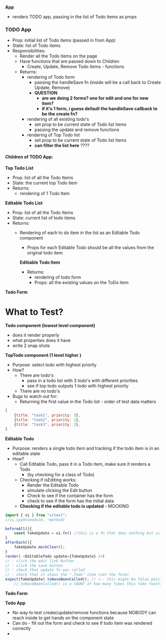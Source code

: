 
**App**
- renders TODO app, passing in the list of Todo items as props 

### **TODO App**
- Prop: initial list of Todo items  (passed in from App)
- State: list of Todo items 
- Responsibilities: 
	- Render all the Todo items on the page 
	- Have functions that are passed down to Children 
		- Create, Update, Remove Todo items -  functions 
	- Returns: 
		- rendering of Todo form 
			- passing the handleSave fn (inside will be a call back to Create Update, Remove)
			- **QUESTION**
				- **are we doing 2 forms? one for edit and one for new item?** 
				- **if it's 1 form, i guess default the handleSave callback to be the create fn?** 
		- rendering of all existing todo's 
			- set prop to be current state of Todo list items
			- passing the update and remove functions 
		- rendering of Top Todo list
			- set prop to be current state of Todo list items
			- **can filter the list here** ???? 

#### **Children of TODO App:** 

**Top Todo List** 
- Prop: list of all the Todo Items 
- State: the current top Todo item 
- Returns: 
	- rendering of 1 Todo Item 

**Editable Todo List**
- Prop:  list of all the Todo Items 
- State: current list of todo items 
- Returns: 
	- Rendering of each to do item in the list as an Editable Todo component 
		- Props for each Editable Todo should be all the values from the original todo item 

		**Editiable Todo Item** 
		- Returns: 
			- rendering of todo form 
			- Props: all the existing values on the ToDo item 

**Todo Form**



# What to Test? 

**Todo component (lowest level component)**
- does it render properly 
- what properties does it have
- write 2 snap shots 

**TopTodo component (1 level higher )**
- Purpose: select todo with highest priority 
- How? 
	- There are todo's 
		- pass in a todo list with 3 todo's with different priorities
		- see if top todo outputs 1 todo with highest priority 
	- There are no todo's 
- Bugs to watch out for:
	- Returning the first value in the Todo list - order of test data matters 
```js
[
	{title: "task1", priority: 3},
	{title: "task2", priority: 1},
	{title: "task3", priority: 2},
]
```

**Editable Todo**
- Purpose: renders a single todo item and tracking if the todo item is in an editable state 
- How?
	- Call Editable Todo, pass it in a Todo item, make sure it renders a Todo 
		- (by checking for a class of Todo)
	- Checking if isEditing works: 
		- Render the Editable Todo 
		- simulate clicking the Edit button 
		- Check to see if the container has the form 
		- check to see if the form has the initial data 
	- **Checking if the editable todo is updated**  - MOCKING 
```js
import { vi } from "vitest"; 
//vi.spyOn(module, "method)

beforeAll(){
	const fakeUpdate = vi.fn() //this is a fn that does nothing but vi is spying on it 
}
afterEach(){
	fakeUpdate.mockClear(); 
}
render( <EditableTodo update={fakeUpdate} />)
// - click the edit link button 
// - click the save button 
// - check that update fn was called 
// - check that it shows the ".Todo" item (not the form)
expect(fakeUpdate).toHaveBeenCalled(); // <-- this might be false positive bc want to test this has been called RIGHT NOW, not ever (if used beforeAll) Solve by making this call inside a test OR use afterEach to mockClear. 
	//.toHaveBeenCalled() is a COUNT of how many times this fake function has been called!! 

```


**Todo Form**

**Todo App** 
- No way to test create/update/remove functions because NOBODY can reach inside to get hands on the component state 
- Can do - fill out the form and check to see if todo item was rendered correctly 
- 